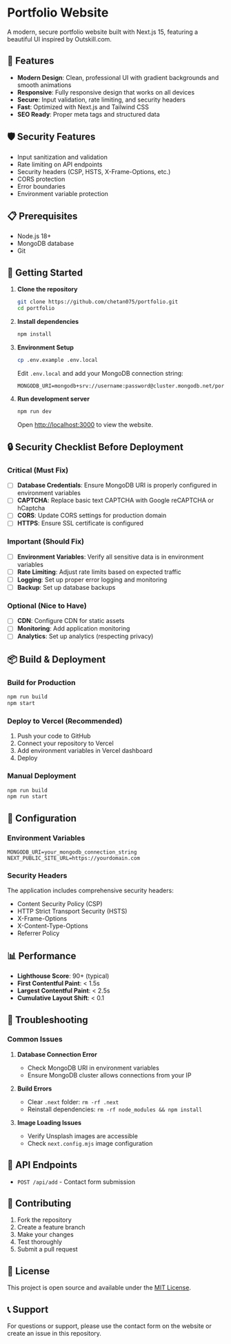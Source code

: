 # Portfolio Website

A modern, secure portfolio website built with Next.js 15, featuring a beautiful UI inspired by Outskill.com.

## 🚀 Features

- **Modern Design**: Clean, professional UI with gradient backgrounds and smooth animations
- **Responsive**: Fully responsive design that works on all devices
- **Secure**: Input validation, rate limiting, and security headers
- **Fast**: Optimized with Next.js and Tailwind CSS
- **SEO Ready**: Proper meta tags and structured data

## 🛡️ Security Features

- Input sanitization and validation
- Rate limiting on API endpoints
- Security headers (CSP, HSTS, X-Frame-Options, etc.)
- CORS protection
- Error boundaries
- Environment variable protection

## 📋 Prerequisites

- Node.js 18+
- MongoDB database
- Git

## 🚀 Getting Started

1. **Clone the repository**

   ```bash
   git clone https://github.com/chetan075/portfolio.git
   cd portfolio
   ```

2. **Install dependencies**

   ```bash
   npm install
   ```

3. **Environment Setup**

   ```bash
   cp .env.example .env.local
   ```

   Edit `.env.local` and add your MongoDB connection string:

   ```env
   MONGODB_URI=mongodb+srv://username:password@cluster.mongodb.net/portfolio
   ```

4. **Run development server**

   ```bash
   npm run dev
   ```

   Open [http://localhost:3000](http://localhost:3000) to view the website.

## 🔒 Security Checklist Before Deployment

### Critical (Must Fix)

- [ ] **Database Credentials**: Ensure MongoDB URI is properly configured in environment variables
- [ ] **CAPTCHA**: Replace basic text CAPTCHA with Google reCAPTCHA or hCaptcha
- [ ] **CORS**: Update CORS settings for production domain
- [ ] **HTTPS**: Ensure SSL certificate is configured

### Important (Should Fix)

- [ ] **Environment Variables**: Verify all sensitive data is in environment variables
- [ ] **Rate Limiting**: Adjust rate limits based on expected traffic
- [ ] **Logging**: Set up proper error logging and monitoring
- [ ] **Backup**: Set up database backups

### Optional (Nice to Have)

- [ ] **CDN**: Configure CDN for static assets
- [ ] **Monitoring**: Add application monitoring
- [ ] **Analytics**: Set up analytics (respecting privacy)

## 📦 Build & Deployment

### Build for Production

```bash
npm run build
npm start
```

### Deploy to Vercel (Recommended)

1. Push your code to GitHub
2. Connect your repository to Vercel
3. Add environment variables in Vercel dashboard
4. Deploy

### Manual Deployment

```bash
npm run build
npm run start
```

## 🔧 Configuration

### Environment Variables

```env
MONGODB_URI=your_mongodb_connection_string
NEXT_PUBLIC_SITE_URL=https://yourdomain.com
```

### Security Headers

The application includes comprehensive security headers:

- Content Security Policy (CSP)
- HTTP Strict Transport Security (HSTS)
- X-Frame-Options
- X-Content-Type-Options
- Referrer Policy

## 📊 Performance

- **Lighthouse Score**: 90+ (typical)
- **First Contentful Paint**: < 1.5s
- **Largest Contentful Paint**: < 2.5s
- **Cumulative Layout Shift**: < 0.1

## 🐛 Troubleshooting

### Common Issues

1. **Database Connection Error**

   - Check MongoDB URI in environment variables
   - Ensure MongoDB cluster allows connections from your IP

2. **Build Errors**

   - Clear `.next` folder: `rm -rf .next`
   - Reinstall dependencies: `rm -rf node_modules && npm install`

3. **Image Loading Issues**
   - Verify Unsplash images are accessible
   - Check `next.config.mjs` image configuration

## 📝 API Endpoints

- `POST /api/add` - Contact form submission

## 🤝 Contributing

1. Fork the repository
2. Create a feature branch
3. Make your changes
4. Test thoroughly
5. Submit a pull request

## 📄 License

This project is open source and available under the [MIT License](LICENSE).

## 📞 Support

For questions or support, please use the contact form on the website or create an issue in this repository.
